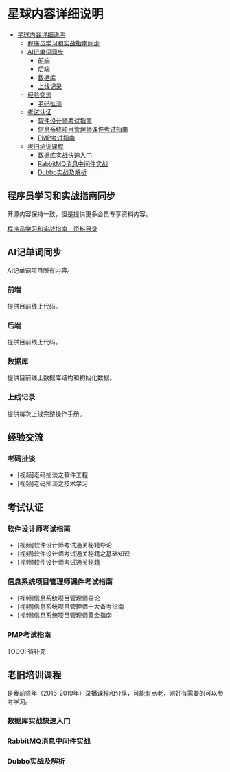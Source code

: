 # 星球内容详细说明

- [星球内容详细说明](#星球内容详细说明)
  - [程序员学习和实战指南同步](#程序员学习和实战指南同步)
  - [AI记单词同步](#ai记单词同步)
    - [前端](#前端)
    - [后端](#后端)
    - [数据库](#数据库)
    - [上线记录](#上线记录)
  - [经验交流](#经验交流)
    - [老码扯淡](#老码扯淡)
  - [考试认证](#考试认证)
    - [软件设计师考试指南](#软件设计师考试指南)
    - [信息系统项目管理师课件考试指南](#信息系统项目管理师课件考试指南)
    - [PMP考试指南](#pmp考试指南)
  - [老旧培训课程](#老旧培训课程)
    - [数据库实战快速入门](#数据库实战快速入门)
    - [RabbitMQ消息中间件实战](#rabbitmq消息中间件实战)
    - [Dubbo实战及解析](#dubbo实战及解析)

## 程序员学习和实战指南同步

开源内容保持一致，但是提供更多会员专享资料内容。

[程序员学习和实战指南 - 资料目录](it/resource.md)

## AI记单词同步

AI记单词项目所有内容。

### 前端

提供目前线上代码。

### 后端

提供目前线上代码。

### 数据库

提供目前线上数据库结构和初始化数据。

### 上线记录

提供每次上线完整操作手册。

## 经验交流

### 老码扯淡

- [视频]老码扯淡之软件工程
- [视频]老码扯淡之技术学习

## 考试认证

### 软件设计师考试指南

- [视频]软件设计师考试通关秘籍导论
- [视频]软件设计师考试通关秘籍之基础知识
- [视频]软件设计师考试通关秘籍

### 信息系统项目管理师课件考试指南

- [视频]信息系统项目管理师导论
- [视频]信息系统项目管理师十大备考指南
- [视频]信息系统项目管理师黄金指南

### PMP考试指南

TODO: 待补充

## 老旧培训课程

是我前些年（2016-2019年）录播课程和分享，可能有点老，刚好有需要的可以参考学习。

### 数据库实战快速入门

### RabbitMQ消息中间件实战

### Dubbo实战及解析

